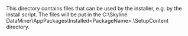This directory contains files that can be used by the installer, e.g. by the install script. The files will be put in the C:\Skyline DataMiner\AppPackages\Installed\<PackageName>.<PackageVersion>\SetupContent directory.
